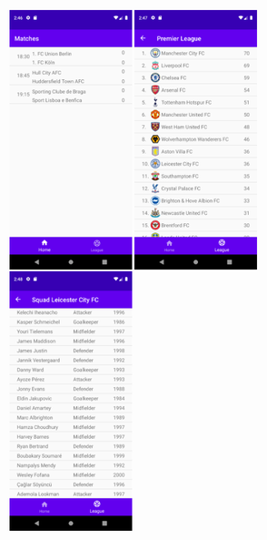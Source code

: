 <img src="https://raw.githubusercontent.com/phantom-nosferatu/FootballCompetitionsApp/master/images/Screenshot_1648813579.png?raw=true" width="216" height="456"> <img src="https://github.com/phantom-nosferatu/FootballCompetitionsApp/blob/master/images/Screenshot_1648813669.png?raw=true" width="216" height="456"> <img src="https://github.com/phantom-nosferatu/FootballCompetitionsApp/blob/master/images/Screenshot_1648813699.png?raw=true" width="216" height="456">
